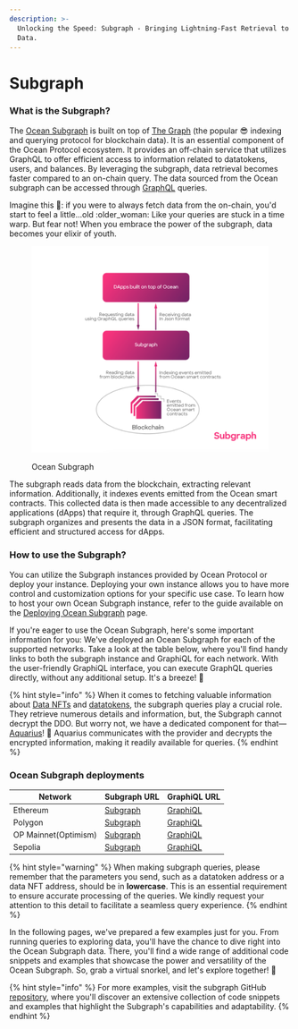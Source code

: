 ```yaml
---
description: >-
  Unlocking the Speed: Subgraph - Bringing Lightning-Fast Retrieval to On-Chain
  Data.
---
```


# Subgraph

### What is the Subgraph?

The [Ocean Subgraph](https://github.com/oceanprotocol/ocean-subgraph) is built on top of [The Graph](https://thegraph.com/) (the popular :sunglasses: indexing and querying protocol for blockchain data). It is an essential component of the Ocean Protocol ecosystem. It provides an off-chain service that utilizes GraphQL to offer efficient access to information related to datatokens, users, and balances. By leveraging the subgraph, data retrieval becomes faster compared to an on-chain query. The data sourced from the Ocean subgraph can be accessed through [GraphQL](https://graphql.org/learn/) queries.

Imagine this 💭: if you were to always fetch data from the on-chain, you'd start to feel a little...old :older\_woman: Like your queries are stuck in a time warp. But fear not! When you embrace the power of the subgraph, data becomes your elixir of youth.

<figure><img src="../../../.gitbook/assets/subgraph.png" alt=""><figcaption><p>Ocean Subgraph</p></figcaption></figure>

The subgraph reads data from the blockchain, extracting relevant information. Additionally, it indexes events emitted from the Ocean smart contracts. This collected data is then made accessible to any decentralized applications (dApps) that require it, through GraphQL queries. The subgraph organizes and presents the data in a JSON format, facilitating efficient and structured access for dApps.

### How to use the Subgraph?

You can utilize the Subgraph instances provided by Ocean Protocol or deploy your instance. Deploying your own instance allows you to have more control and customization options for your specific use case. To learn how to host your own Ocean Subgraph instance, refer to the guide available on the [Deploying Ocean Subgraph](../../../infrastructure/deploying-ocean-subgraph.md) page.

If you're eager to use the Ocean Subgraph, here's some important information for you: We've deployed an Ocean Subgraph for each of the supported networks. Take a look at the table below, where you'll find handy links to both the subgraph instance and GraphiQL for each network. With the user-friendly GraphiQL interface, you can execute GraphQL queries directly, without any additional setup. It's a breeze! :ocean:

{% hint style="info" %}
When it comes to fetching valuable information about [Data NFTs](../../contracts/data-nfts.md) and [datatokens](../../contracts/datatokens.md), the subgraph queries play a crucial role. They retrieve numerous details and information, but, the Subgraph cannot decrypt the DDO. But worry not, we have a dedicated component for that—[Aquarius](../aquarius/)! 🐬 Aquarius communicates with the provider and decrypts the encrypted information, making it readily available for queries.
{% endhint %}

### Ocean Subgraph deployments

| Network              | Subgraph URL                                               | GraphiQL URL                                                                                                   |
| -------------------- | ---------------------------------------------------------- | -------------------------------------------------------------------------------------------------------------- |
| Ethereum             | [Subgraph](https://v4.subgraph.mainnet.oceanprotocol.com)  | [GraphiQL](https://v4.subgraph.mainnet.oceanprotocol.com/subgraphs/name/oceanprotocol/ocean-subgraph/graphql)  |
| Polygon              | [Subgraph](https://v4.subgraph.polygon.oceanprotocol.com/) | [GraphiQL](https://v4.subgraph.polygon.oceanprotocol.com/subgraphs/name/oceanprotocol/ocean-subgraph/graphql)  |
| OP Mainnet(Optimism) | [Subgraph](https://v4.subgraph.optimism.oceanprotocol.com) | [GraphiQL](https://v4.subgraph.optimism.oceanprotocol.com/subgraphs/name/oceanprotocol/ocean-subgraph/graphql) |
| Sepolia              | [Subgraph](https://v4.subgraph.sepolia.oceanprotocol.com)  | [GraphiQL](https://v4.subgraph.sepolia.oceanprotocol.com/subgraphs/name/oceanprotocol/ocean-subgraph/graphql)  |

{% hint style="warning" %}
When making subgraph queries, please remember that the parameters you send, such as a datatoken address or a data NFT address, should be in **lowercase**. This is an essential requirement to ensure accurate processing of the queries. We kindly request your attention to this detail to facilitate a seamless query experience.
{% endhint %}

In the following pages, we've prepared a few examples just for you. From running queries to exploring data, you'll have the chance to dive right into the Ocean Subgraph data. There, you'll find a wide range of additional code snippets and examples that showcase the power and versatility of the Ocean Subgraph. So, grab a virtual snorkel, and let's explore together! 🤿

{% hint style="info" %}
For more examples, visit the subgraph GitHub [repository](https://github.com/oceanprotocol/ocean-subgraph), where you'll discover an extensive collection of code snippets and examples that highlight the Subgraph's capabilities and adaptability.
{% endhint %}
